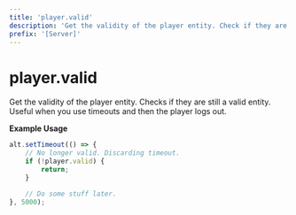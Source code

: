 ```yaml
---
title: 'player.valid'
description: 'Get the validity of the player entity. Check if they are still online.'
prefix: '[Server]'
---
```


# player.valid

Get the validity of the player entity. Checks if they are still a valid entity.
Useful when you use timeouts and then the player logs out.

**Example Usage**

```js
alt.setTimeout(() => {
    // No longer valid. Discarding timeout.
    if (!player.valid) {
        return;
    }

    // Do some stuff later.
}, 5000);
```
